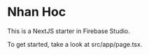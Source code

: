 # Nhan Hoc

This is a NextJS starter in Firebase Studio.

To get started, take a look at src/app/page.tsx.

